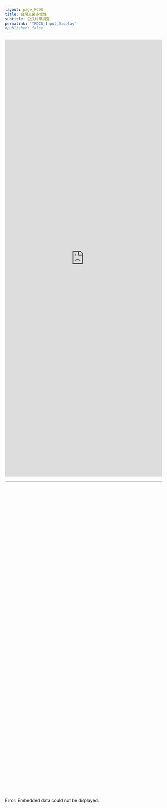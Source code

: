 ```yaml
---
layout: page_FCDS
title: 台灣真菌多樣性
subtitle: 公民科學調查
permalink: "TFDCS_Input_Display"
#published: false
---
```

<iframe referrerpolicy="no-referrer-when-downgrade" height="1400" width="100%" style="border:none;" src="https://view-awesome-table.com/-MdWhajOYO_CZJt9pSTZ/view">#</iframe>
<hr>
<object data="https://script.google.com/macros/s/AKfycbwVFVA1HVwr1YQKNeuzCql9D8hPpnnkHext6HfpvhwCRKfAsPm9ue7QP9H7CWcNPHEdkQ/exec" width="100%" height="1000">
    <embed src="https://script.google.com/macros/s/AKfycbwVFVA1HVwr1YQKNeuzCql9D8hPpnnkHext6HfpvhwCRKfAsPm9ue7QP9H7CWcNPHEdkQ/exec" width="100%" height="1000"></embed>
    Error: Embedded data could not be displayed.
</object>
